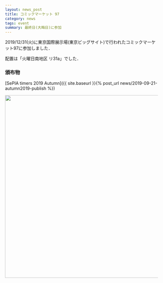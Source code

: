 ```yaml
---
layout: news_post
title: コミックマーケット 97
category: news
tags: event
summary: 最終日(大晦日)に参加
---
```


2019/12/31(火)に東京国際展示場(東京ビッグサイト)で行われたコミックマーケット97に参加しました．

配置は「火曜日南地区 リ31a」でした．

### 頒布物

[SePIA timers 2019 Autumn]({{ site.baseurl }}{% post_url news/2019-09-21-autumn2019-publish %})

<img src="{{site.baseurl}}/images/comiket97_setup.jpeg" width="600" class="product">

